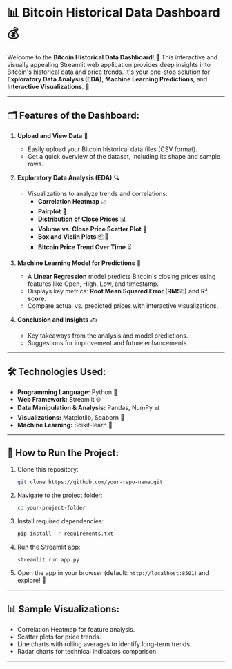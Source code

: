 # 📊 Bitcoin Historical Data Dashboard 💰

Welcome to the **Bitcoin Historical Data Dashboard**! 🚀 This interactive and visually appealing Streamlit web application provides deep insights into Bitcoin's historical data and price trends. It's your one-stop solution for **Exploratory Data Analysis (EDA)**, **Machine Learning Predictions**, and **Interactive Visualizations**. 🌟

---   

## 🗂 Features of the Dashboard:
1. **Upload and View Data** 📂  
   - Easily upload your Bitcoin historical data files (CSV format).  
   - Get a quick overview of the dataset, including its shape and sample rows.

2. **Exploratory Data Analysis (EDA)** 🔍  
   - Visualizations to analyze trends and correlations:
     - **Correlation Heatmap** 📈  
     - **Pairplot** 🧩  
     - **Distribution of Close Prices** 📊  
     - **Volume vs. Close Price Scatter Plot** 🔵  
     - **Box and Violin Plots** 📦🎻  
     - **Bitcoin Price Trend Over Time** ⏳  

3. **Machine Learning Model for Predictions** 🤖  
   - A **Linear Regression** model predicts Bitcoin's closing prices using features like Open, High, Low, and timestamp.  
   - Displays key metrics: **Root Mean Squared Error (RMSE)** and **R² score**.  
   - Compare actual vs. predicted prices with interactive visualizations.

4. **Conclusion and Insights** ✍️  
   - Key takeaways from the analysis and model predictions.  
   - Suggestions for improvement and future enhancements.

---

## 🛠️ Technologies Used:
- **Programming Language:** Python 🐍  
- **Web Framework:** Streamlit 🌐  
- **Data Manipulation & Analysis:** Pandas, NumPy 📊  
- **Visualizations:** Matplotlib, Seaborn 🎨  
- **Machine Learning:** Scikit-learn 🤖  

---

## 🚀 How to Run the Project:
1. Clone this repository:  
   ```bash
   git clone https://github.com/your-repo-name.git
   ```
2. Navigate to the project folder:  
   ```bash
   cd your-project-folder
   ```
3. Install required dependencies:  
   ```bash
   pip install -r requirements.txt
   ```
4. Run the Streamlit app:  
   ```bash
   streamlit run app.py
   ```
5. Open the app in your browser (default: `http://localhost:8501`) and explore! 🌟

---

## 📊 Sample Visualizations:
- Correlation Heatmap for feature analysis.  
- Scatter plots for price trends.  
- Line charts with rolling averages to identify long-term trends.  
- Radar charts for technical indicators comparison.  

---
